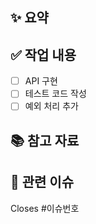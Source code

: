 ## ✨ 요약
<!-- 이 PR이 어떤 작업을 했는지 간단히 적어주세요 -->

## ✅ 작업 내용
- [ ] API 구현
- [ ] 테스트 코드 작성
- [ ] 예외 처리 추가

## 📚 참고 자료
<!-- 관련 문서, 링크 등 -->

## 🔎 관련 이슈
Closes #이슈번호

